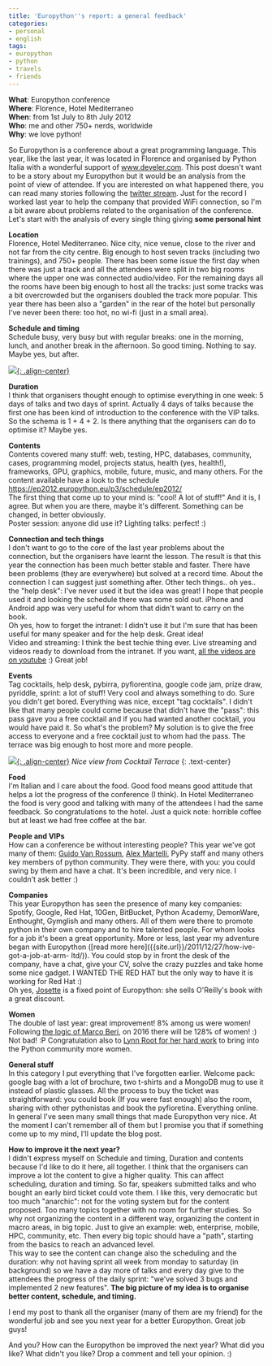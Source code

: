 ```yaml
---
title: 'Europython''s report: a general feedback'
categories:
- personal
- english
tags:
- europython
- python
- travels
- friends
---
```

**What**: Europython conference  
**Where**: Florence, Hotel Mediterraneo  
**When**: from 1st July to 8th July 2012  
**Who**: me and other 750+ nerds, worldwide  
**Why**: we love python!

So Europython is a conference about a great programming language. This
year, like the last year, it was located in Florence and organised by Python
Italia with a wonderful support of www.develer.com. This post doesn't want to
be a story about my Europython but it would be an analysis from the point of
view of attendee. If you are interested on what happened there, you can read
many stories following the [twitter
stream](https://twitter.com/#!/search/%23europython). Just for the record I
worked last year to help the company that provided WiFi connection, so I'm a
bit aware about problems related to the organisation of the conference.
Let's start with the analysis of every single thing giving **some personal
hint**

**Location**  
Florence, Hotel Mediterraneo. Nice city, nice venue, close to the river and
not far from the city centre. Big enough to host seven tracks (including two
trainings), and 750+ people. There has been some issue the first day when
there was just a track and all the attendees were split in two big rooms where
the upper one was connected audio/video. For the remaining days all the rooms
have been big enough to host all the tracks: just some tracks was a bit
overcrowded but the organisers doubled the track more popular. This year there
has been also a "garden" in the rear of the hotel but personally I've never
been there: too hot, no wi-fi (just in a small area).

**Schedule and timing**  
Schedule busy, very busy but with regular breaks: one in the morning, lunch,
and another break in the afternoon. So good timing. Nothing to say. Maybe yes,
but after.

[![]({{site.url}}/images/ep2012.jpg){: .align-center}]({{site.url}}/images/ep2012.jpg)

**Duration**  
I think that organisers thought enough to optimise everything in one week: 5
days of talks and two days of sprint. Actually 4 days of talks because the
first one has been kind of introduction to the conference with the VIP talks.
So the schema is 1 + 4 + 2. Is there anything that the organisers can do to
optimise it? Maybe yes.

**Contents**  
Contents covered many stuff: web, testing, HPC, databases, community, cases,
programming model, projects status, health (yes, health!), frameworks, GPU,
graphics, mobile, future, music, and many others. For the content available
have a look to the schedule <https://ep2012.europython.eu/p3/schedule/ep2012/>  
The first thing that come up to your mind is: "cool! A lot of stuff!" And it
is, I agree. But when you are there, maybe it's different. Something can be
changed, in better obviously.  
Poster session: anyone did use it? Lighting talks: perfect! :)

**Connection and tech things**  
I don't want to go to the core of the last year problems about the connection,
but the organisers have learnt the lesson. The result is that this year the
connection has been much better stable and faster. There have been problems
(they are everywhere) but solved at a record time. About the connection I can
suggest just something after. Other tech things.. oh yes.. the "help desk":
I've never used it but the idea was great! I hope that people used it and
looking the schedule there was some sold out. iPhone and Android app was very
useful for whom that didn't want to carry on the book.  
Oh yes, how to forget the intranet: I didn't use it but I'm sure that has been
useful for many speaker and for the help desk. Great idea!  
Video and streaming: I think the best techie thing ever. Live streaming and
videos ready to download from the intranet. If you want, [all the videos are
on youtube](http://www.youtube.com/user/PythonItalia/feed) :) Great job!

**Events**  
Tag cocktails, help desk, pybirra, pyfiorentina, google code jam, prize draw,
pyriddle, sprint: a lot of stuff! Very cool and always something to do. Sure
you didn't get bored. Everything was nice, except "tag cocktails". I didn't
like that many people could come because that didn't have the "pass": this
pass gave you a free cocktail and if you had wanted another cocktail, you
would have paid it. So what's the problem? My solution is to give the free
access to everyone and a free cocktail just to whom had the pass. The terrace
was big enough to host more and more people.

[![]({{site.url}}/images/tagcocktail.jpg){: .align-center}]({{site.url}}/images/tagcocktail.jpg)
_Nice view from Cocktail Terrace_
{: .text-center}

**Food**  
I'm Italian and I care about the food. Good food means good attitude that
helps a lot the progress of the conference (I think). In Hotel Mediterraneo
the food is very good and talking with many of the attendees I had the same
feedback. So congratulations to the hotel. Just a quick note: horrible coffee
but at least we had free coffee at the bar.

**People and VIPs**  
How can a conference be without interesting people? This year we've got many
of them: [Guido Van Rossum](http://www.python.org/~guido/), [Alex
Martelli](http://www.aleax.it/), PyPy staff and many others key members of
python community. They were there, with you: you could swing by them and have
a chat. It's been incredible, and very nice. I couldn't ask better :)

**Companies**  
This year Europython has seen the presence of many key companies: Spotify,
Google, Red Hat, 10Gen, BitBucket, Python Academy, DemonWare, Enthought,
Gymglish and many others. All of them were there to promote python in their
own company and to hire talented people. For whom looks for a job it's been a
great opportunity. More or less, last year my adventure began with Europython
([read more here]({{site.url}}/2011/12/27/how-ive-got-a-job-at-arm-
ltd/)). You could stop by in front the desk of the company, have a chat, give
your CV, solve the crazy puzzles and take home some nice gadget. I WANTED THE
RED HAT but the only way to have it is working for Red Hat :)  
Oh yes, [Josette](http://www.josetteorama.com/) is a fixed point of
Europython: she sells O'Reilly's book with a great discount.

**Women**  
The double of last year: great improvement! 8% among us were women! Following
[the logic of Marco
Beri](https://twitter.com/taifu/status/220048398764621824), on 2016 there will
be 128% of women! :) Not bad! :P Congratulation also to [Lynn Root for her
hard work](http://www.roguelynn.com/) to bring into the Python community more
women.

**General stuff**  
In this category I put everything that I've forgotten earlier. Welcome pack:
google bag with a lot of brochure, two t-shirts and a MongoDB mug to use it
instead of plastic glasses. All the process to buy the ticket was
straightforward: you could book (If you were fast enough) also the room,
sharing with other pythonistas and book the pyfioretina. Everything online. In
general I've seen many small things that made Europython very nice. At the
moment I can't remember all of them but I promise you that if something come
up to my mind, I'll update the blog post.

**How to improve it the next year?**  
I didn't express myself on Schedule and timing, Duration and contents because
I'd like to do it here, all together. I think that the organisers can improve a
lot the content to give a higher quality. This can affect scheduling, duration
and timing. So far, speakers submitted talks and who bought an early bird
ticket could vote them. I like this, very democratic but too much "anarchic":
not for the voting system but for the content proposed. Too many topics
together with no room for further studies. So why not organizing the content in
a different way, organizing the content in macro areas, in big topic. Just to
give an example: web, enterprise, mobile, HPC, community, etc. Then every big
topic should have a "path", starting from the basics to reach an advanced
level.  
This way to see the content can change also the scheduling and the duration:
why not having sprint all week from monday to saturday (in background) so we
have a day more of talks and every day give to the attendees the progress of
the daily sprint: "we've solved 3 bugs and implemented 2 new features". **The
big picture of my idea is to organise better content, schedule, and timing.**

I end my post to thank all the organiser (many of them are my friend) for the
wonderful job and see you next year for a better Europython. Great job guys!

And you? How can the Europython be improved the next year? What did you like?
What didn't you like? Drop a comment and tell your opinion. :)
